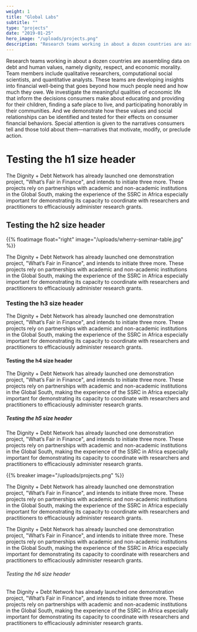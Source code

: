 ```yaml
---
weight: 1
title: "Global Labs"
subtitle: ""
type: "projects"
date: "2019-01-25"
hero_image: "/uploads/projects.png"
description: "Research teams working in about a dozen countries are assembling data on debt and human values, namely dignity, respect, and economic morality. Team members include qualitative researchers, computational social scientists, and quantitative analysts. These teams are developing insights into financial well-being that goes beyond how much people need and how much they owe. We investigate the meaningful qualities of economic life that inform the decisions consumers make about educating and providing for their children, finding a safe place to live, and participating honorably in their communities. And we demonstrate how these values and social relationships can be identified and tested for their effects on consumer financial behaviors. Special attention is given to the narratives consumers tell and those told about them—narratives that motivate, modify, or preclude action."
---
```


Research teams working in about a dozen countries are assembling data on debt and human values, namely dignity, respect, and economic morality. Team members include qualitative researchers, computational social scientists, and quantitative analysts. These teams are developing insights into financial well-being that goes beyond how much people need and how much they owe. We investigate the meaningful qualities of economic life that inform the decisions consumers make about educating and providing for their children, finding a safe place to live, and participating honorably in their communities. And we demonstrate how these values and social relationships can be identified and tested for their effects on consumer financial behaviors. Special attention is given to the narratives consumers tell and those told about them—narratives that motivate, modify, or preclude action.  

# Testing the h1 size header

The Dignity + Debt Network has already launched one demonstration project, "What’s Fair in Finance", and intends to initiate three more. These projects rely on partnerships with academic and non-academic institutions in the Global South, making the experience of the SSRC in Africa especially important for demonstrating its capacity to coordinate with researchers and practitioners to efficaciously administer research grants.

## Testing the h2 size header

{{% floatimage float="right" image="/uploads/wherry-seminar-table.jpg" %}}

The Dignity + Debt Network has already launched one demonstration project, "What’s Fair in Finance", and intends to initiate three more. These projects rely on partnerships with academic and non-academic institutions in the Global South, making the experience of the SSRC in Africa especially important for demonstrating its capacity to coordinate with researchers and practitioners to efficaciously administer research grants.

### Testing the h3 size header

The Dignity + Debt Network has already launched one demonstration project, "What’s Fair in Finance", and intends to initiate three more. These projects rely on partnerships with academic and non-academic institutions in the Global South, making the experience of the SSRC in Africa especially important for demonstrating its capacity to coordinate with researchers and practitioners to efficaciously administer research grants.

#### Testing the h4 size header

The Dignity + Debt Network has already launched one demonstration project, "What’s Fair in Finance", and intends to initiate three more. These projects rely on partnerships with academic and non-academic institutions in the Global South, making the experience of the SSRC in Africa especially important for demonstrating its capacity to coordinate with researchers and practitioners to efficaciously administer research grants.

##### Testing the h5 size header

The Dignity + Debt Network has already launched one demonstration project, "What’s Fair in Finance", and intends to initiate three more. These projects rely on partnerships with academic and non-academic institutions in the Global South, making the experience of the SSRC in Africa especially important for demonstrating its capacity to coordinate with researchers and practitioners to efficaciously administer research grants.


{{% breaker image="/uploads/projects.png" %}}

The Dignity + Debt Network has already launched one demonstration project, "What’s Fair in Finance", and intends to initiate three more. These projects rely on partnerships with academic and non-academic institutions in the Global South, making the experience of the SSRC in Africa especially important for demonstrating its capacity to coordinate with researchers and practitioners to efficaciously administer research grants.

The Dignity + Debt Network has already launched one demonstration project, "What’s Fair in Finance", and intends to initiate three more. These projects rely on partnerships with academic and non-academic institutions in the Global South, making the experience of the SSRC in Africa especially important for demonstrating its capacity to coordinate with researchers and practitioners to efficaciously administer research grants.

###### Testing the h6 size header

The Dignity + Debt Network has already launched one demonstration project, "What’s Fair in Finance", and intends to initiate three more. These projects rely on partnerships with academic and non-academic institutions in the Global South, making the experience of the SSRC in Africa especially important for demonstrating its capacity to coordinate with researchers and practitioners to efficaciously administer research grants.
